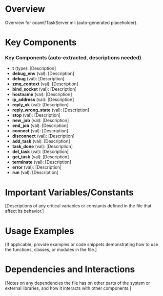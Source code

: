 # Overview

Overview for ocaml/TaskServer.mli (auto-generated placeholder).

# Key Components

### Key Components (auto-extracted, descriptions needed)
- **t** (type): [Description]
- **debug_env** (val): [Description]
- **debug** (val): [Description]
- **zmq_context** (val): [Description]
- **bind_socket** (val): [Description]
- **hostname** (val): [Description]
- **ip_address** (val): [Description]
- **reply_ok** (val): [Description]
- **reply_wrong_state** (val): [Description]
- **stop** (val): [Description]
- **new_job** (val): [Description]
- **end_job** (val): [Description]
- **connect** (val): [Description]
- **disconnect** (val): [Description]
- **add_task** (val): [Description]
- **task_done** (val): [Description]
- **del_task** (val): [Description]
- **get_task** (val): [Description]
- **terminate** (val): [Description]
- **error** (val): [Description]
- **run** (val): [Description]

# Important Variables/Constants

[Descriptions of any critical variables or constants defined in the file that affect its behavior.]

# Usage Examples

[If applicable, provide examples or code snippets demonstrating how to use the functions, classes, or modules in the file.]

# Dependencies and Interactions

[Notes on any dependencies the file has on other parts of the system or external libraries, and how it interacts with other components.]
